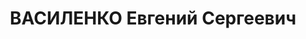 ---
title: ВАСИЛЕНКО Евгений Сергеевич
description: 'Род. в 1887, Азово-Черноморский кр., ст. Ново-Николаевская, б/п. Начальник
  службы Движения дороги ж.д. им.Ворошилова

  Арестован 06.05.1937. Обв. по ст.ст. 58-7-8-11 УК РСФСР за участие в контрреволюционной
  организации. Приговор: ВК ВС СССР, 17.12.1937 – ВМН. Расстрелян 17.12.1937, в г.Ростове-на-Дону.

  Реабилитирован ВК ВС СССР 01.03.1958 за отсутствием состава преступления'
---